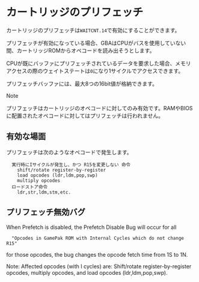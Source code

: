 # カートリッジのプリフェッチ

カートリッジのプリフェッチは`WAITCNT.14`で有効にすることができます。

プリフェッチが有効になっている場合、GBAはCPUがバスを使用していない間、カートリッジROMからオペコードを読み出そうとします。

CPUが既にバッファにプリフェッチされているデータを要求した場合、メモリアクセスの際のウェイトステートは`0`になり1サイクルでアクセスできます。

プリフェッチバッファには、最大8つの16bit値が格納できます。

> [!NOTE]
> プリフェッチはカートリッジのオペコードに対してのみ有効です。RAMやBIOSに配置されたオペコードに対してはプリフェッチは行われません。

## 有効な場面

プリフェッチは次のようなオペコードで発生します。

```
  実行時にIサイクルが発生し、かつ R15を変更しない 命令
    shift/rotate register-by-register
    load opcodes (ldr,ldm,pop,swp)
    multiply opcodes
  ロードストア命令
    ldr,str,ldm,stm,etc.
```

## プリフェッチ無効バグ

When Prefetch is disabled, the Prefetch Disable Bug will occur for all

```
  "Opcodes in GamePak ROM with Internal Cycles which do not change R15"
```

for those opcodes, the bug changes the opcode fetch time from 1S to 1N.

Note: Affected opcodes (with I cycles) are: Shift/rotate register-by-register opcodes, multiply opcodes, and load opcodes (ldr,ldm,pop,swp).
